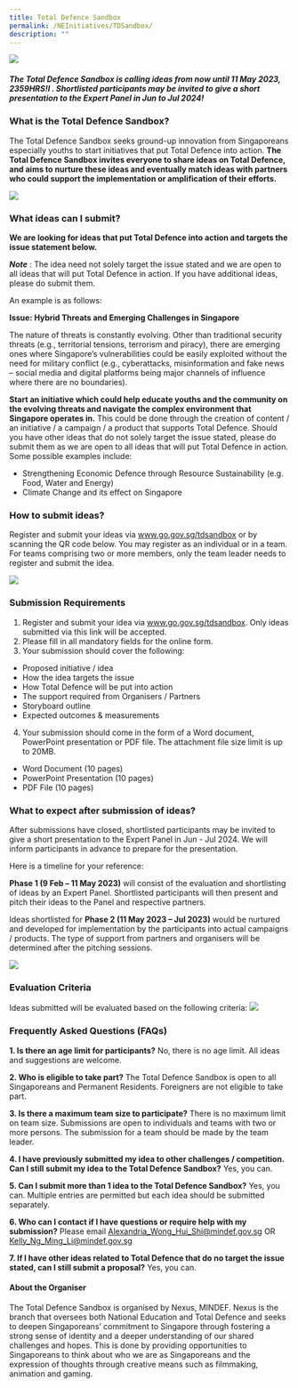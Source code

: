 ```yaml
---
title: Total Defence Sandbox
permalink: /NEInitiatives/TDSandbox/
description: ""
---
```

![](/images/TD%20Sandbox%20Logo.png)

##### The Total Defence Sandbox is calling ideas from now until 11 May 2023, 2359HRS!I . Shortlisted participants may be invited to give a short presentation to the Expert Panel in Jun to Jul 2024!

### What is the Total Defence Sandbox?
The Total Defence Sandbox seeks ground-up innovation from Singaporeans especially youths to start initiatives that put Total Defence into action. **The Total Defence Sandbox invites everyone to share ideas on Total Defence, and aims to nurture these ideas and eventually match ideas with partners who could support the implementation or amplification of their efforts.** 

![](/images/What%20is%20the%20Total%20Defence%20Sandbox.png)

### What ideas can I submit?
**We are looking for ideas that put Total Defence into action and targets the issue statement below.**

***Note*** : The idea need not solely target the issue stated and we are open to all ideas that will put Total Defence in action. If you have additional ideas, please do submit them. 

An example is as follows:

**Issue:  Hybrid Threats and Emerging Challenges in Singapore**

The nature of threats is constantly evolving. Other than traditional security threats (e.g., territorial tensions, terrorism and piracy), there are emerging ones where Singapore’s vulnerabilities could be easily exploited without the need for military conflict (e.g., cyberattacks, misinformation and fake news – social media and digital platforms being major channels of influence where there are no boundaries). 

**Start an initiative which could help educate youths and the community on the evolving threats and navigate the complex environment that Singapore operates in.** This could be done through the creation of content / an initiative / a campaign / a product that supports Total Defence.  Should you have other ideas that do not solely target the issue stated, please do submit them as we are open to all ideas that will put Total Defence in action. Some possible examples include:
-	Strengthening Economic Defence through Resource Sustainability (e.g. Food, Water and Energy)
-	Climate Change and its effect on Singapore 

### How to submit ideas?
Register and submit your ideas via www.go.gov.sg/tdsandbox or by scanning the QR code below. You may register as an individual or in a team. For teams comprising two or more members, only the team leader needs to register and submit the idea. 

![](/images/Submit%20Ideas%20here.png)

### Submission Requirements
1. Register and submit your idea via www.go.gov.sg/tdsandbox. Only ideas submitted via this link will be accepted. 
2. Please fill in all mandatory fields for the online form. 
3. Your submission should cover the following: 
* Proposed initiative / idea
* How the idea targets the issue 
* How Total Defence will be put into action
* The support required from Organisers / Partners
* Storyboard outline 
* Expected outcomes & measurements 
4. Your submission should come in the form of a Word document, PowerPoint presentation or PDF file. The attachment file size limit is up to 20MB. 
* Word Document (10 pages) 
* PowerPoint Presentation (10 pages) 
* PDF File (10 pages) 

### What to expect after submission of ideas? 
After submissions have closed, shortlisted participants may be invited to give a short presentation to the Expert Panel in Jun - Jul 2024. We will inform participants in advance to prepare for the presentation. 

Here is a timeline for your reference:

**Phase 1 (9 Feb – 11 May 2023)** will consist of the evaluation and shortlisting of ideas by an Expert Panel. Shortlisted participants will then present and pitch their ideas to the Panel and respective partners. 

Ideas shortlisted for **Phase 2 (11 May 2023 – Jul 2023)** would be nurtured and developed for implementation by the participants into actual campaigns / products. The type of support from partners and organisers will be determined after the pitching sessions.

![](/images/TD%20Timeline.jpg)

### Evaluation Criteria

Ideas submitted will be evaluated based on the following criteria: 
![](/images/Eval%20Criteria.jpg)

### Frequently Asked Questions (FAQs)

**1.	Is there an age limit for participants?** 
No, there is no age limit. All ideas and suggestions are welcome.

**2.	Who is eligible to take part?** The Total Defence Sandbox is open to all Singaporeans and Permanent Residents. Foreigners are not eligible to take part. 

**3.	Is there a maximum team size to participate?** There is no maximum limit on team size. Submissions are open to individuals and teams with two or more persons. The submission for a team should be made by the team leader. 

**4.	I have previously submitted my idea to other challenges / competition. Can I still submit my idea to the Total Defence Sandbox?** 
Yes, you can. 

**5.	Can I submit more than 1 idea to the Total Defence Sandbox?** 
Yes, you can. Multiple entries are permitted but each idea should be submitted separately.

**6.	Who can I contact if I have questions or require help with my submission?** Please email Alexandria_Wong_Hui_Shi@mindef.gov.sg OR Kelly_Ng_Ming_Li@mindef.gov.sg

**7.	If I have other ideas related to Total Defence that do no target the issue stated, can I still submit a proposal?** 
Yes, you can.


#### About the Organiser
The Total Defence Sandbox is organised by Nexus, MINDEF. Nexus is the branch that oversees both National Education and Total Defence and seeks to deepen Singaporeans’ commitment to Singapore through fostering a strong sense of identity and a deeper understanding of our shared challenges and hopes. This is done by providing opportunities to Singaporeans to think about who we are as Singaporeans and the expression of thoughts through creative means such as filmmaking, animation and gaming.